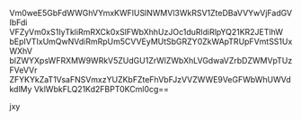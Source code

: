 Vm0weE5GbFdWWGhVYmxKWFlUSlNWMVl3WkRSV1ZteDBaVVYwVjFadGVIbFdi
VFZyVm0xS1IyTkliRmRXCk0xSlFWbXhhUzJOc1duRldiRlpYQ21KR2JETlhW
bEpIVTIxUmQwNVdiRmRpUm5CVVEyMUtSbGRZY0ZkWApTRUpFVmtSS1UxWXhV
blZWYXpsWFRXMW9WRkV5ZUdGU1ZrWlZWbXhLVGdwaVZrbDZWMVpTUzFVeVVr
ZFYKYkZaT1VsaFNSVmxzYUZKbFZteFhVbFJzVVZWWE9VeGFWbWhUWVdkdlMy
VklWbkFLQ21Kd2FBPT0KCml0cg==

jxy